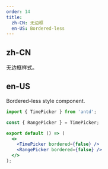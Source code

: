 ```yaml
---
order: 14
title:
  zh-CN: 无边框
  en-US: Bordered-less
---
```


## zh-CN

无边框样式。

## en-US

Bordered-less style component.

```jsx
import { TimePicker } from 'antd';

const { RangePicker } = TimePicker;

export default () => (
  <>
    <TimePicker bordered={false} />
    <RangePicker bordered={false} />
  </>
);
```
